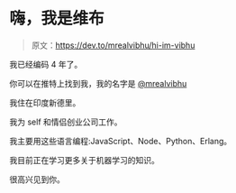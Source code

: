 # 嗨，我是维布

> 原文：<https://dev.to/mrealvibhu/hi-im-vibhu>

我已经编码 4 年了。

你可以在推特上找到我，我的名字是 [@mrealvibhu](https://twitter.com/mrealvibhu)

我住在印度新德里。

我为 self 和情侣创业公司工作。

我主要用这些语言编程:JavaScript、Node、Python、Erlang。

我目前正在学习更多关于机器学习的知识。

很高兴见到你。